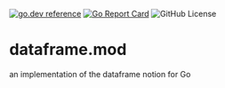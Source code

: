 <!-- Code generated by mkbadge; DO NOT EDIT. START -->
[![go.dev reference](https://img.shields.io/badge/go.dev-reference-green?logo=go)](https://pkg.go.dev/mod/github.com/nickwells/dataframe.mod)
[![Go Report Card](https://goreportcard.com/badge/github.com/nickwells/dataframe.mod)](https://goreportcard.com/report/github.com/nickwells/dataframe.mod)
![GitHub License](https://img.shields.io/github/license/nickwells/dataframe.mod)
<!-- Code generated by mkbadge; DO NOT EDIT. END -->
# dataframe.mod
an implementation of the dataframe notion for Go
